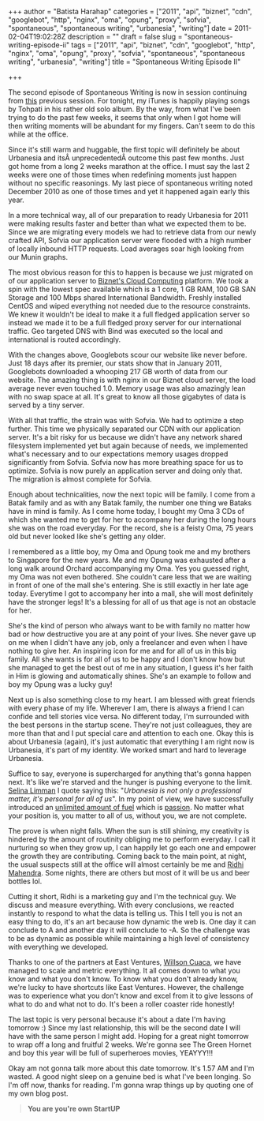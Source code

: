 +++
author = "Batista Harahap"
categories = ["2011", "api", "biznet", "cdn", "googlebot", "http", "nginx", "oma", "opung", "proxy", "sofvia", "spontaneous", "spontaneous writing", "urbanesia", "writing"]
date = 2011-02-04T19:02:28Z
description = ""
draft = false
slug = "spontaneous-writing-episode-ii"
tags = ["2011", "api", "biznet", "cdn", "googlebot", "http", "nginx", "oma", "opung", "proxy", "sofvia", "spontaneous", "spontaneous writing", "urbanesia", "writing"]
title = "Spontaneous Writing Episode II"

+++


The second episode of Spontaneous Writing is now in session continuing from <a href="http://r.bango29.com/gjCDHa" target="_blank">this</a> previous session. For tonight, my iTunes is happily playing songs by Tohpati in his rather old solo album. By the way, from what I've been trying to do the past few weeks, it seems that only when I got home will then writing moments will be abundant for my fingers. Can't seem to do this while at the office.

Since it's still warm and huggable, the first topic will definitely be about Urbanesia and itsÂ unprecedentedÂ outcome this past few months. Just got home from a long 2 weeks marathon at the office. I must say the last 2 weeks were one of those times when redefining moments just happen without no specific reasonings. My last piece of spontaneous writing noted December 2010 as one of those times and yet it happened again early this year.

In a more technical way, all of our preparation to ready Urbanesia for 2011 were making results faster and better than what we expected them to be. Since we are migrating every models we had to retrieve data from our newly crafted API, Sofvia our application server were flooded with a high number of locally inbound HTTP requests. Load averages soar high looking from our Munin graphs.

The most obvious reason for this to happen is because we just migrated on of our application server to <a href="http://r.bango29.com/g8J6a4" target="_blank">Biznet's Cloud Computing</a> platform. We took a spin with the lowest spec available which is a 1 core, 1 GB RAM, 100 GB SAN Storage and 100 Mbps shared International Bandwidth. Freshly installed CentOS and wiped everything not needed due to the resource constraints. We knew it wouldn't be ideal to make it a full fledged application server so instead we made it to be a full fledged proxy server for our international traffic. Geo targeted DNS with Bind was executed so the local and international is routed accordingly.

With the changes above, Googlebots scour our website like never before. Just 18 days after its premier, our stats show that in January 2011, Googlebots downloaded a whooping 217 GB worth of data from our website. The amazing thing is with nginx in our Biznet cloud server, the load average never even touched 1.0. Memory usage was also amazingly lean with no swap space at all. It's great to know all those gigabytes of data is served by a tiny server.

With all that traffic, the strain was with Sofvia. We had to optimize a step further. This time we physically separated our CDN with our application server. It's a bit risky for us because we didn't have any network shared filesystem implemented yet but again because of needs, we implemented what's necessary and to our expectations memory usages dropped significantly from Sofvia. Sofvia now has more breathing space for us to optimize. Sofvia is now purely an application server and doing only that. The migration is almost complete for Sofvia.

Enough about technicalities, now the next topic will be family. I come from a Batak family and as with any Batak family, the number one thing we Bataks have in mind is family. As I come home today, I bought my Oma 3 CDs of which she wanted me to get for her to accompany her during the long hours she was on the road everyday. For the record, she is a feisty Oma, 75 years old but never looked like she's getting any older.

I remembered as a little boy, my Oma and Opung took me and my brothers to Singapore for the new years. Me and my Opung was exhausted after a long walk around Orchard accompanying my Oma. Yes you guessed right, my Oma was not even bothered. She couldn't care less that we are waiting in front of one of the mall she's entering. She is still exactly in her late age today. Everytime I got to accompany her into a mall, she will most definitely have the stronger legs! It's a blessing for all of us that age is not an obstacle for her.

She's the kind of person who always want to be with family no matter how bad or how destructive you are at any point of your lives. She never gave up on me when I didn't have any job, only a freelancer and even when I have nothing to give her. An inspiring icon for me and for all of us in this big family. All she wants is for all of us to be happy and I don't know how but she managed to get the best out of me in any situation, I guess it's her faith in Him is glowing and automatically shines. She's an example to follow and boy my Opung was a lucky guy!

Next up is also something close to my heart. I am blessed with great friends with every phase of my life. Wherever I am, there is always a friend I can confide and tell stories vice versa. No different today, I'm surrounded with the best persons in the startup scene. They're not just colleagues, they are more than that and I put special care and attention to each one. Okay this is about Urbanesia (again), it's just automatic that everything I am right now is Urbanesia, it's part of my identity. We worked smart and hard to leverage Urbanesia.

Suffice to say, everyone is supercharged for anything that's gonna happen next. It's like we're starved and the hunger is pushing everyone to the limit. <a href="http://r.bango29.com/dHgwtM" target="_blank">Selina Limman</a> I quote saying this: "<em>Urbanesia is not only a professional matter, it's personal for all of us</em>". In my point of view, we have successfully introduced an <span style="text-decoration: underline;">unlimited amount of fuel</span> which is <span style="text-decoration: underline;">passion</span>. No matter what your position is, you matter to all of us, without you, we are not complete.

The prove is when night falls. When the sun is still shining, my creativity is hindered by the amount of routinity obliging me to perform everyday. I call it nurturing so when they grow up, I can happily let go each one and empower the growth they are contributing. Coming back to the main point, at night, the usual suspects still at the office will almost certainly be me and <a href="http://r.bango29.com/gegDfy" target="_blank">Ridhi Mahendra</a>. Some nights, there are others but most of it will be us and beer bottles lol.

Cutting it short, Ridhi is a marketing guy and I'm the technical guy. We discuss and measure everything. With every conclusions, we reacted instantly to respond to what the data is telling us. This I tell you is not an easy thing to do, it's an art because how dynamic the web is. One day it can conclude to A and another day it will conclude to -A. So the challenge was to be as dynamic as possible while maintaining a high level of consistency with everything we developed.

Thanks to one of the partners at East Ventures, <a href="http://r.bango29.com/eD83bp" target="_blank">Willson Cuaca</a>, we have managed to scale and metric everything. It all comes down to what you know and what you don't know. To know what you don't already know, we're lucky to have shortcuts like East Ventures. However, the challenge was to experience what you don't know and excel from it to give lessons of what to do and what not to do. It's been a roller coaster ride honestly!

The last topic is very personal because it's about a date I'm having tomorrow :) Since my last relationship, this will be the second date I will have with the same person I might add. Hoping for a great night tomorrow to wrap off a long and fruitful 2 weeks. We're gonna see The Green Hornet and boy this year will be full of superheroes movies, YEAYYY!!!

Okay am not gonna talk more about this date tomorrow. It's 1.57 AM and I'm wasted. A good night sleep on a genuine bed is what I've been longing. So I'm off now, thanks for reading. I'm gonna wrap things up by quoting one of my own blog post.
<blockquote><strong>You are you're own StartUP</strong></blockquote>